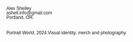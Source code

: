 <summary><time style="line-height: 1;"><span style="font-family: Helvetica; font-size: 12px;">Alex Shelley</span></time></summary>
<summary><time style="line-height: 1;"><span style="font-family: Helvetica; font-size: 12px;">ashell.info@gmail.com</span></time></summary>
<summary><time style="line-height: 1;"><span style="font-family: Helvetica; font-size: 12px;">Portland, OR.</span></time></summary><br>
<summary><time style="line-height: 1;"><span style="font-family: Helvetica; font-size: 12px;"><br></span></time><time style="line-height: 1;"><span style="font-family: Helvetica; font-size: 12px;">Portrait World, 2024.</span></time><time style="line-height: 1;"><span style="font-family: Helvetica; font-size: 12px;">Visual identity, merch and photography.</span><br></time></summary>
